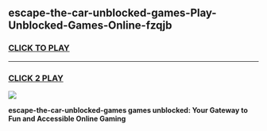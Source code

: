
## escape-the-car-unblocked-games-Play-Unblocked-Games-Online-fzqjb
<h3>
<a href="https://premium76.site?title=escape-the-car-unblocked-games&ref=25A">CLICK TO PLAY</a></h3>
<hr>

<h3>
<a href="https://premium76.site?title=escape-the-car-unblocked-games&ref=25A">CLICK 2 PLAY</a>
  
</h3>

<a href="https://premium76.site?title=escape-the-car-unblocked-games&ref=25A"><img src="https://clearcache.store/games.png"></a>


**escape-the-car-unblocked-games games unblocked: Your Gateway to Fun and Accessible Online Gaming**
